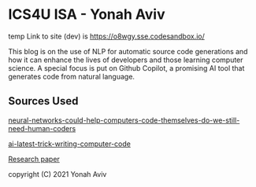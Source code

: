 # ICS4U ISA - Yonah Aviv

temp Link to site (dev) is https://o8wgy.sse.codesandbox.io/

This blog is on the use of NLP for automatic source code generations and how it can enhance the lives of developers and those learning computer science. A special focus is put on Github Copilot, a promising AI tool that generates code from natural language.

## Sources Used

[neural-networks-could-help-computers-code-themselves-do-we-still-need-human-coders](stackoverflow.blog/2020/09/16/neural-networks-could-help-computers-code-themselves-do-we-still-need-human-coders/)

[ai-latest-trick-writing-computer-code](www.wired.com/story/ai-latest-trick-writing-computer-code/)

[Research paper](drops.dagstuhl.de/opus/volltexte/2017/7135/pdf/LIPIcs-SNAPL-2017-4.pdf)




copyright (C) 2021 Yonah Aviv
